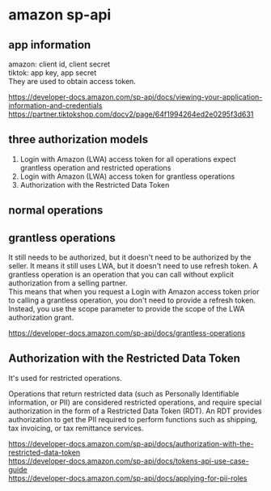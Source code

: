 # amazon sp-api

## app information

amazon: client id, client secret  
tiktok: app key, app secret  
They are used to obtain access token.  

https://developer-docs.amazon.com/sp-api/docs/viewing-your-application-information-and-credentials  
https://partner.tiktokshop.com/docv2/page/64f1994264ed2e0295f3d631  

## three authorization models

1. Login with Amazon (LWA) access token for all operations expect grantless operation and restricted operations 
2. Login with Amazon (LWA) access token for grantless operations
3. Authorization with the Restricted Data Token

## normal operations

## grantless operations

It still needs to be authorized, but it doesn't need to be authorized by the seller. It means it still uses LWA, but it doesn't need to use refresh token.
A grantless operation is an operation that you can call without explicit authorization from a selling partner.   
This means that when you request a Login with Amazon access token prior to calling a grantless operation, you don't need to provide a refresh token. Instead, you use the scope parameter to provide the scope of the LWA authorization grant.  

https://developer-docs.amazon.com/sp-api/docs/grantless-operations  

## Authorization with the Restricted Data Token

It's used for restricted operations.

Operations that return restricted data (such as Personally Identifiable information, or PII) are considered restricted operations, and require special authorization in the form of a Restricted Data Token (RDT). An RDT provides authorization to get the PII required to perform functions such as shipping, tax invoicing, or tax remittance services.  

https://developer-docs.amazon.com/sp-api/docs/authorization-with-the-restricted-data-token  
https://developer-docs.amazon.com/sp-api/docs/tokens-api-use-case-guide  
https://developer-docs.amazon.com/sp-api/docs/applying-for-pii-roles 
